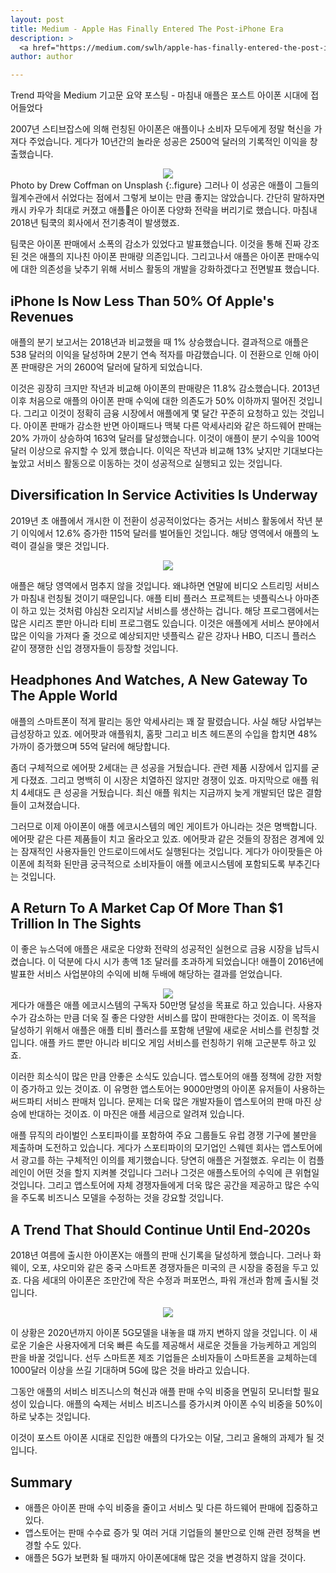 ```yaml
---
layout: post
title: Medium - Apple Has Finally Entered The Post-iPhone Era
description: >
  <a href="https://medium.com/swlh/apple-has-finally-entered-the-post-iphone-era-9556e6cf37ca">원문 - Sylvain Saurel</a>
author: author

---
```


Trend 파악을 Medium 기고문 요약 포스팅 - 마침내 애플은 포스트 아이폰 시대에 접어들었다

2007년 스티브잡스에 의해 런칭된 아이폰은 애플이나 소비자 모두에게 정말 혁신을 가져다 주었습니다. 게다가 10년간의 놀라운 성공은 2500억 달러의 기록적인 이익을 창출했습니다.

<center>
<img src="https://miro.medium.com/max/700/1*8y1nxhqjRrNJwzYGe7JENQ.jpeg"/>
</center>
Photo by Drew Coffman on Unsplash
{:.figure}
그러나 이 성공은 애플이 그들의 월계수관에서 쉬었다는 점에서 그렇게 보이는 만큼 좋지는 않았습니다. 간단히 말하자면 캐시 카우가 최대로 커졌고 애플은 아이폰 다양화 전략을 버리기로 했습니다. 마침내 2018년 팀쿡의 회사에서 전기충격이 발생했죠.

팀쿡은 아이폰 판매에서 소폭의 감소가 있었다고 발표했습니다. 이것을 통해 진짜 강조된 것은 애플의 지나친 아이폰 판매량 의존입니다. 그리고나서 애플은 아이폰 판매수익에 대한 의존성을 낮추기 위해 서비스 활동의 개발을 강화하겠다고 전면발표 했습니다.

## iPhone Is Now Less Than 50% Of Apple's Revenues
애플의 분기 보고서는 2018년과 비교했을 때 1% 상승했습니다. 결과적으로 애플은 538 달러의 이익을 달성하며 2분기 연속 적자를 마감했습니다. 이 전환으로 인해 아이폰 판매량은 거의 2600억 달러에 달하게 되었습니다.

이것은 굉장히 크지만 작년과 비교해 아이폰의 판매량은 11.8% 감소했습니다. 2013년 이후 처음으로 애플의 아이폰 판매 수익에 대한 의존도가 50% 이하까지 떨어진 것입니다. 그리고 이것이 정확히 금융 시장에서 애플에게 몇 달간 꾸준히 요청하고 있는 것입니다. 아이폰 판매가 감소한 반면 아이패드나 맥북 다른 악세사리와 같은 하드웨어 판매는 20% 가까이 상승하여 163억 달러를 달성했습니다. 이것이 애플이 분기 수익을 100억달러 이상으로 유지할 수 있게 했습니다. 이익은 작년과 비교해 13% 낮지만 기대보다는 높았고 서비스 활동으로 이동하는 것이 성공적으로 실행되고 있는 것입니다.

## Diversification In Service Activities Is Underway
2019년 초 애플에서 개시한 이 전환이 성공적이었다는 증거는 서비스 활동에서 작년 분기 이익에서 12.6% 증가한 115억 달러를 벌어들인 것입니다. 해당 영역에서 애플의 노력이 결실을 맺은 것입니다.
<center>
<img src="https://miro.medium.com/max/700/1*f8qT75EEkVblYqOIL7hg4g.png"/>
</center>

애플은 해당 영역에서 멈추지 않을 것입니다. 왜냐하면 연말에 비디오 스트리밍 서비스가 마침내 런칭될 것이기 때문입니다. 애플 티비 플러스 프로젝트는 넷플릭스나 아마존이 하고 있는 것처럼 야심찬 오리지날 서비스를 생산하는 겁니다. 해당 프로그램에서는 많은 시리즈 뿐만 아니라 티비 프로그램도 있습니다. 이것은 애플에게 서비스 분야에서 많은 이익을 가져다 줄 것으로 예상되지만 넷플릭스 같은 강자나 HBO, 디즈니 플러스 같이 쟁쟁한 신입 경쟁자들이 등장할 것입니다.

## Headphones And Watches, A New Gateway To The Apple World
애플의 스마트폰이 적게 팔리는 동안 악세사리는 꽤 잘 팔렸습니다. 사실 해당 사업부는 급성장하고 있죠. 에어팟과 애플워치, 홈팟 그리고 비츠 헤드폰의 수입을 합치면 48% 가까이 증가했으며 55억 달러에 해당합니다.

좀더 구체적으로 에어팟 2세대는 큰 성공을 거뒀습니다. 관련 제품 시장에서 입지를 굳게 다졌죠. 그리고 명백히 이 시장은 치열하진 않지만 경쟁이 있죠. 마지막으로 애플 워치 4세대도 큰 성공을 거뒀습니다. 최신 애플 워치는 지금까지 늦게 개발되던 많은 결함들이 고쳐졌습니다.

그러므로 이제 아이폰이 애플 에코시스템의 메인 게이트가 아니라는 것은 명백합니다. 에어팟 같은 다른 제품들이 치고 올라오고 있죠. 에어팟과 같은 것들의 장점은 경계에 있는 잠재적인 사용자들인 안드로이드에서도 실행된다는 것입니다. 게다가 아이팟들은 아이폰에 최적화 된만큼 궁극적으로 소비자들이 애플 에코시스템에 포함되도록 부추긴다는 것입니다.

## A Return To A Market Cap Of More Than $1 Trillion In The Sights
이 좋은 뉴스덕에 애플은 새로운 다양화 전략의 성공적인 실현으로 금융 시장을 납득시켰습니다. 이 덕분에 다시 시가 총액 1조
달러를 초과하게 되었습니다! 애플이 2016년에 발표한 서비스 사업분야의 수익에 비해 두배에 해당하는 결과를 얻었습니다.
<center>
<img src="https://miro.medium.com/max/700/1*a8lgfxbjmrr4F7bcScy4cw.png"/>
</center>
게다가 애플은 애플 에코시스템의 구독자 50만명 달성을 목표로 하고 있습니다. 사용자 수가 감소하는 만큼 더욱 질 좋은 다양한 서비스를 많이 판매한다는 것이죠. 이 목적을 달성하기 위해서 애플은 애플 티비 플러스를 포함해 년말에 새로운 서비스를 런칭할 것입니다. 애플 카드 뿐만 아니라 비디오 게임 서비스를 런칭하기 위해 고군분투 하고 있죠.

이러한 희소식이 많은 만큼 안좋은 소식도 있습니다. 앱스토어의 애플 정책에 강한 저항이 증가하고 있는 것이죠. 이 유명한 앱스토어는 9000만명의 아이폰 유저들이 사용하는 써드파티 서비스 판매처 입니다. 문제는 더욱 많은 개발자들이 앱스토어의 판매 마진 상승에 반대하는 것이죠. 이 마진은 애플 세금으로 알려져 있습니다.

애플 뮤직의 라이벌인 스포티파이를 포함하여 주요 그룹들도 유럽 경쟁 기구에 불만을 제출하며 도전하고 있습니다. 게다가 스포티파이의 모기업인 스웨덴 회사는 앱스토어에서 광고를 하는 구체적인 이의를 제기했습니다. 당연히 애플은 거절했죠. 우리는 이 컴플레인이 어떤 것을 할지 지켜볼 것입니다 그러나 그것은 애플스토어의 수익에 큰 위협일 것입니다. 그리고 앱스토어에 자체 경쟁자들에게 더욱 많은 공간을 제공하고 많은 수익을 주도록 비즈니스 모델을 수정하는 것을 강요할 것입니다.

## A Trend That Should Continue Until End-2020s
2018년 여름에 출시한 아이폰X는 애플의 판매 신기록을 달성하게 했습니다. 그러나 화웨이, 오포, 샤오미와 같은 중국 스마트폰 경쟁자들은 미국의 큰 시장을 중점을 두고 있죠. 다음 세대의 아이폰은 조만간에 작은 수정과 퍼포먼스, 파워 개선과 함께 출시될 것입니다.

<center>
<img src="https://miro.medium.com/max/700/1*VD89ddUEa3f5tVdK-r2sTQ.png"/>
</center>

이 상황은 2020년까지 아이폰 5G모델을 내놓을 떄 까지 변하지 않을 것입니다. 이 새로운 기술은 사용자에게 더욱 빠른 속도를 제공해서 새로운 것들을 가능케하고 게임의 판을 바꿀 것입니다. 선두 스마트폰 제조 기업들은 소비자들이 스마트폰을 교체하는데 1000달러 이상을 쓰길 기대하며 5G에 많은 것을 바라고 있습니다.

그동안 애플의 서비스 비즈니스의 혁신과 애플 판매 수익 비중을 면밀히 모니터할 필요성이 있습니다. 애플의 숙제는 서비스 비즈니스를 증가시켜 아이폰 수익 비중을 50%이하로 낮추는 것입니다.

이것이 포스트 아이폰 시대로 진입한 애플의 다가오는 이달, 그리고 올해의 과제가 될 것입니다.

## Summary
* 애플은 아이폰 판매 수익 비중을 줄이고 서비스 및 다른 하드웨어 판매에 집중하고 있다.
* 앱스토어는 판매 수수료 증가 및 여러 거대 기업들의 불만으로 인해 관련 정책을 변경할 수도 있다.
* 애플은 5G가 보편화 될 때까지 아이폰에대해 많은 것을 변경하지 않을 것이다.
